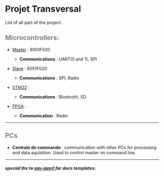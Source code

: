 # **Projet Transversal**

List of all part of the project.


## <span style="color:grey"> **Microcontrollers:** </span>

- [Master](./Master) : 8051F020
  - **Communications** : UART(0 and 1), SPI

- [Slave](./Slave) : 8051F020
  - **Communications** : SPI, Radio

- [STM32](./STM32) :
  - **Communications** : Bluetooth, SD

- [FPGA](./FPGA) :
  - **Communication** : Radio

---

## <span style="color:grey"> **PCs** </span>
- **Centrale de commande** : communication with other PCs for processing and data aquisition. Used to control master on command line.

---

##### special thx to [xav-jann1](https://github.com/xav-jann1/) for docs templates.
